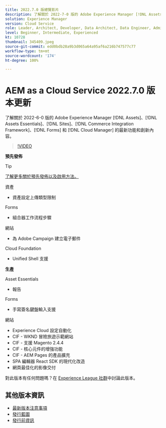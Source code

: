 ```yaml
---
title: 2022.7.0 版總覽影片
description: 了解關於 2022-7-0 版的 Adobe Experience Manager [!DNL Assets Essentials], [!DNL Sites], [!DNL Screens], [!DNL Forms] 和 [!DNL Cloud Foundation] 的最新功能和創新。
solution: Experience Manager
version: Cloud Service
role: Leader, Architect, Developer, Data Architect, Data Engineer, Admin, User
level: Beginner, Intermediate, Experienced
kt: 10728
thumbnail: 345409.jpeg
source-git-commit: edd0bdb28a9b3d065a64a95af6a216b747577c77
workflow-type: tm+mt
source-wordcount: '174'
ht-degree: 100%

---
```



# AEM as a Cloud Service 2022.7.0 版本更新

了解關於 2022-6-0 版的 Adobe Experience Manager [!DNL Assets]、[!DNL Assets Essentials]、[!DNL Sites]、[!DNL Commerce Integration Framework]、[!DNL Forms] 和 [!DNL Cloud Manager] 的最新功能和創新內容。

>[!VIDEO](https://video.tv.adobe.com/v/345409/?quality=12&learn=on)

**預先發佈**

>[!TIP]
>
>[了解更多關於預先發佈以及啟用方法。](https://experienceleague.adobe.com/docs/experience-manager-cloud-service/content/release-notes/prerelease.html)

資產

* 資產設定上傳類型限制

Forms

* 組合器工作流程步驟

網站

* 為 Adobe Campaign 建立電子郵件

Cloud Foundation

* Unified Shell 支援

**生產**

Asset Essentials

* 報告

Forms

* 手寫簽名鍵盤輸入支援

網站

* Experience Cloud 設定自動化
* CIF - WKND 冒險旅遊示範網站
* CIF - 支援 Magento 2.4.4
* CIF - 核心元件的增強功能
* CIF - AEM Pages 的產品擴充
* SPA 編輯器 React SDK 的現代化改造
* 網頁最佳化的影像交付

對此版本有任何問題嗎？在 [Experience League 社群](https://adobe.ly/3paYDAo)中討論此版本。

## 其他版本資訊

* [最新版本注意事項](https://experienceleague.adobe.com/docs/experience-manager-cloud-service/content/release-notes/home.html?lang=zh-Hant)
* [發行藍圖](https://experienceleague.adobe.com/docs/experience-manager-release-information/aem-release-updates/update-releases-roadmap.html?lang=zh-Hant)
* [發行前資訊](https://experienceleague.adobe.com/docs/experience-manager-cloud-service/content/release-notes/prerelease.html?lang=zh-Hant)
